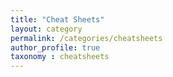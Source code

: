 ```yaml
---
title: "Cheat Sheets"
layout: category
permalink: /categories/cheatsheets
author_profile: true
taxonomy : cheatsheets
---
```

